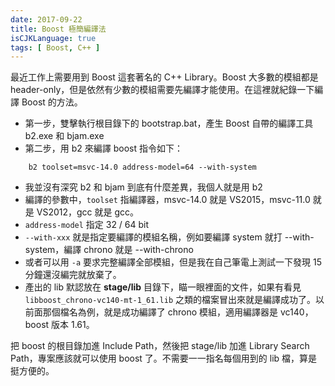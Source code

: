 ```yaml
---
date: 2017-09-22
title: Boost 極簡編譯法
isCJKLanguage: true
tags: [ Boost, C++ ]
---
```


最近工作上需要用到 Boost 這套著名的 C++ Library。Boost 大多數的模組都是 header-only，但是依然有少數的模組需要先編譯才能使用。在這裡就紀錄一下編譯 Boost 的方法。

- 第一步，雙擊執行根目錄下的 bootstrap.bat，產生 Boost 自帶的編譯工具 b2.exe 和 bjam.exe
- 第二步，用 b2 來編譯 boost 指令如下：

```
    b2 toolset=msvc-14.0 address-model=64 --with-system
```

- 我並沒有深究 b2 和 bjam 到底有什麼差異，我個人就是用 b2
- 編譯的參數中，`toolset` 指編譯器，msvc-14.0 就是 VS2015，msvc-11.0 就是 VS2012，gcc 就是 gcc。
- `address-model` 指定 32 / 64 bit
- `--with-xxx` 就是指定要編譯的模組名稱，例如要編譯 system 就打 --with-system，編譯 chrono 就是 --with-chrono
- 或者可以用 `-a` 要求完整編譯全部模組，但是我在自己筆電上測試一下發現 15 分鐘還沒編完就放棄了。
- 產出的 lib 默認放在 **stage/lib** 目錄下，瞄一眼裡面的文件，如果有看見 `libboost_chrono-vc140-mt-1_61.lib` 之類的檔案冒出來就是編譯成功了。以前面那個檔名為例，就是成功編譯了 chrono 模組，適用編譯器是 vc140，boost 版本 1.61。

把 boost 的根目錄加進 Include Path，然後把 stage/lib 加進 Library Search Path，專案應該就可以使用 boost 了。不需要一一指名每個用到的 lib 檔，算是挺方便的。